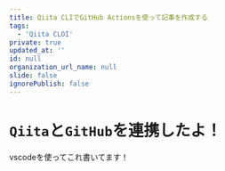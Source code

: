 ```yaml
---
title: Qiita CLIでGitHub Actionsを使って記事を作成する
tags:
  - 'Qiita CLOI'
private: true
updated_at: ''
id: null
organization_url_name: null
slide: false
ignorePublish: false
---
```

# `Qiita`と`GitHub`を連携したよ！
vscodeを使ってこれ書いてます！